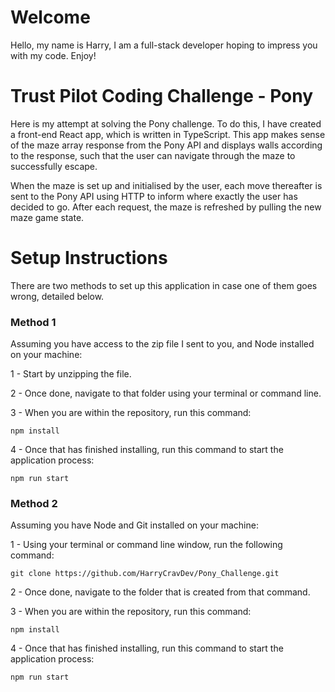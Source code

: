 # Welcome

Hello, my name is Harry, I am a full-stack developer hoping to impress you with my code. Enjoy!

# Trust Pilot Coding Challenge - Pony

Here is my attempt at solving the Pony challenge. To do this, I have created a front-end React app, which is written in TypeScript. This app makes sense of the maze array response from the Pony API and displays walls according to the response, such that the user can navigate through the maze to successfully escape.

When the maze is set up and initialised by the user, each move thereafter is sent to the Pony API using HTTP to inform where exactly the user has decided to go. After each request, the maze is refreshed by pulling the new maze game state.

# Setup Instructions

There are two methods to set up this application in case one of them goes wrong, detailed below.

### Method 1

Assuming you have access to the zip file I sent to you, and Node installed on your machine:

1 - Start by unzipping the file.

2 - Once done, navigate to that folder using your terminal or command line.

3 - When you are within the repository, run this command:

```node
npm install
```

4 - Once that has finished installing, run this command to start the application process:

```node
npm run start
```

### Method 2

Assuming you have Node and Git installed on your machine:

1 - Using your terminal or command line window, run the following command:

```node
git clone https://github.com/HarryCravDev/Pony_Challenge.git
```

2 - Once done, navigate to the folder that is created from that command.

3 - When you are within the repository, run this command:

```node
npm install
```

4 - Once that has finished installing, run this command to start the application process:

```node
npm run start


```
